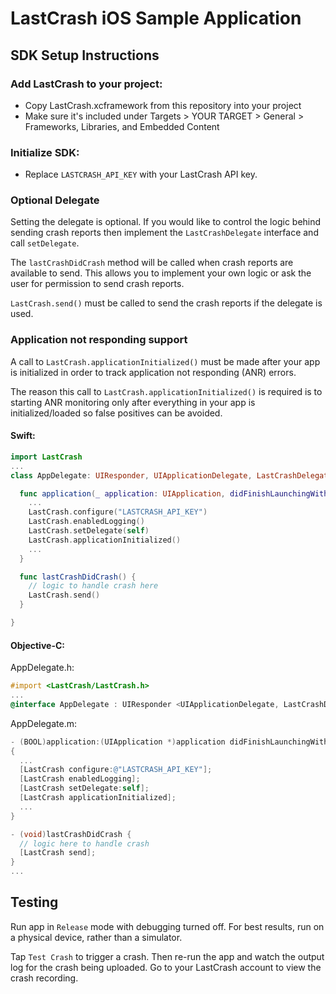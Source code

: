 # LastCrash iOS Sample Application

## SDK Setup Instructions

### Add LastCrash to your project:

- Copy LastCrash.xcframework from this repository into your project
- Make sure it's included under Targets > YOUR TARGET > General > Frameworks, Libraries, and Embedded Content

### Initialize SDK:

- Replace `LASTCRASH_API_KEY` with your LastCrash API key.

### Optional Delegate

Setting the delegate is optional.  If you would like to control the logic behind sending crash reports then implement the `LastCrashDelegate` interface and call `setDelegate`.

The `lastCrashDidCrash` method will be called when crash reports are available to send.  This allows you to implement your own logic or ask the user for permission to send crash reports.

`LastCrash.send()` must be called to send the crash reports if the delegate is used.

### Application not responding support

A call to `LastCrash.applicationInitialized()` must be made after your app is initialized in order to track application not responding (ANR) errors.  

The reason this call to `LastCrash.applicationInitialized()` is required is to starting ANR monitoring only after everything in your app is initialized/loaded so false positives can be avoided.

#### **Swift:**

```swift
import LastCrash
...
class AppDelegate: UIResponder, UIApplicationDelegate, LastCrashDelegate {

  func application(_ application: UIApplication, didFinishLaunchingWithOptions launchOptions: [UIApplication.LaunchOptionsKey: Any]?) -> Bool {
    ...
    LastCrash.configure("LASTCRASH_API_KEY")
    LastCrash.enabledLogging()
    LastCrash.setDelegate(self)
    LastCrash.applicationInitialized()
    ...
  }

  func lastCrashDidCrash() {
    // logic to handle crash here
    LastCrash.send()
  }

}
```

#### **Objective-C:**

AppDelegate.h:

```objectivec
#import <LastCrash/LastCrash.h>
...
@interface AppDelegate : UIResponder <UIApplicationDelegate, LastCrashDelegate>
```

AppDelegate.m:

```objectivec
- (BOOL)application:(UIApplication *)application didFinishLaunchingWithOptions:(NSDictionary *)launchOptions
{
  ...
  [LastCrash configure:@"LASTCRASH_API_KEY"];
  [LastCrash enabledLogging];
  [LastCrash setDelegate:self];
  [LastCrash applicationInitialized];
  ...
}

- (void)lastCrashDidCrash {
  // logic here to handle crash
  [LastCrash send];
}
...
```

## Testing

Run app in `Release` mode with debugging turned off. For best results, run on a physical device, rather than a simulator.

Tap `Test Crash` to trigger a crash.  Then re-run the app and watch the output log for the crash being uploaded.  Go to your LastCrash account to view the crash recording.
